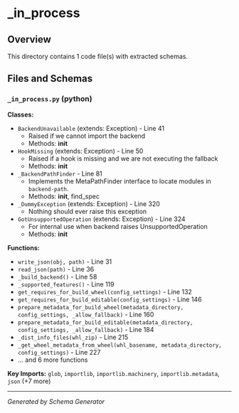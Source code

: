 # _in_process

## Overview

This directory contains 1 code file(s) with extracted schemas.

## Files and Schemas

### `_in_process.py` (python)

**Classes:**
- `BackendUnavailable` (extends: Exception) - Line 41
  - Raised if we cannot import the backend
  - Methods: __init__
- `HookMissing` (extends: Exception) - Line 50
  - Raised if a hook is missing and we are not executing the fallback
  - Methods: __init__
- `_BackendPathFinder` - Line 81
  - Implements the MetaPathFinder interface to locate modules in ``backend-path``.
  - Methods: __init__, find_spec
- `_DummyException` (extends: Exception) - Line 320
  - Nothing should ever raise this exception
- `GotUnsupportedOperation` (extends: Exception) - Line 324
  - For internal use when backend raises UnsupportedOperation
  - Methods: __init__

**Functions:**
- `write_json(obj, path)` - Line 31
- `read_json(path)` - Line 36
- `_build_backend()` - Line 58
- `_supported_features()` - Line 119
- `get_requires_for_build_wheel(config_settings)` - Line 132
- `get_requires_for_build_editable(config_settings)` - Line 146
- `prepare_metadata_for_build_wheel(metadata_directory, config_settings, _allow_fallback)` - Line 160
- `prepare_metadata_for_build_editable(metadata_directory, config_settings, _allow_fallback)` - Line 184
- `_dist_info_files(whl_zip)` - Line 215
- `_get_wheel_metadata_from_wheel(whl_basename, metadata_directory, config_settings)` - Line 227
- ... and 6 more functions

**Key Imports:** `glob`, `importlib`, `importlib.machinery`, `importlib.metadata`, `json` (+7 more)

---
*Generated by Schema Generator*